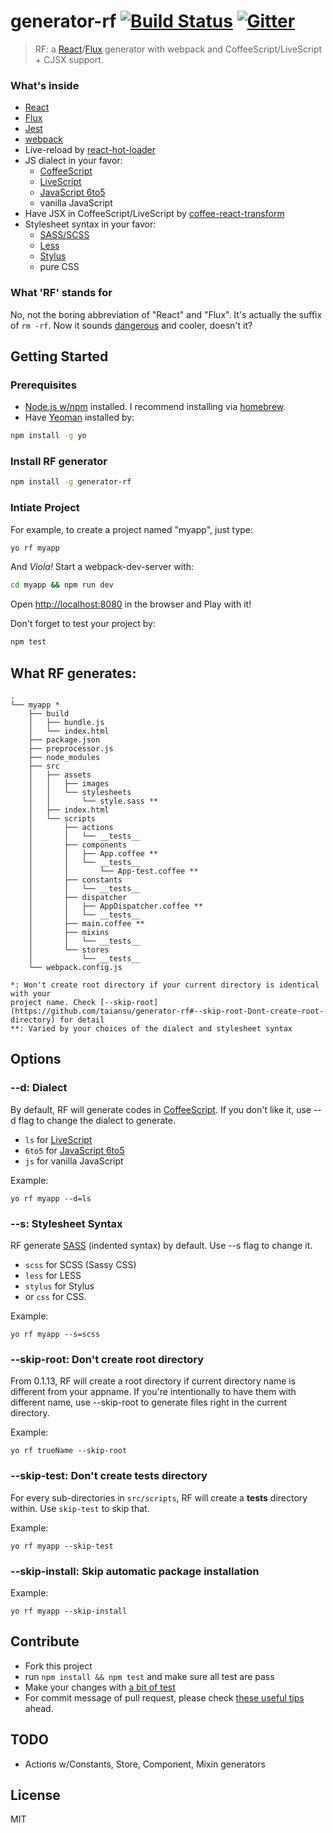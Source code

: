 # generator-rf [![Build Status](https://secure.travis-ci.org/taiansu/generator-rf.png?branch=master)](https://travis-ci.org/taiansu/generator-rf) [![Gitter](https://badges.gitter.im/Join%20Chat.svg)](https://gitter.im/taiansu/generator-rf?utm_source=badge&utm_medium=badge&utm_campaign=pr-badge&utm_content=badge)

> RF: a [React](http://facebook.github.io/react/)/[Flux](http://facebook.github.io/flux/) generator with webpack and CoffeeScript/LiveScript + CJSX support.


### What's inside
* [React](http://facebook.github.io/react/)
* [Flux](http://facebook.github.io/flux/)
* [Jest](http://facebook.github.io/jest)
* [webpack](http://webpack.github.io/)
* Live-reload by [react-hot-loader](https://gaearon.github.io/react-hot-loader/)
* JS dialect in your favor:
    * [CoffeeScript](http://coffeescript.org/)
    * [LiveScript](http://livescript.net)
    * [JavaScript 6to5](https://6to5.org/)
    * vanilla JavaScript
* Have JSX in CoffeeScript/LiveScript by [coffee-react-transform](https://github.com/jsdf/coffee-react-transform)
* Stylesheet syntax in your favor:
    * [SASS/SCSS](http://sass-lang.com/)
    * [Less](http://lesscss.org/)
    * [Stylus](http://learnboost.github.io/stylus/)
    * pure CSS

### What 'RF' stands for

No, not the boring abbreviation of "React" and "Flux". It's actually the suffix of `rm -rf`. Now it sounds [dangerous](https://github.com/MrMEEE/bumblebee-Old-and-abbandoned/issues/123) and cooler, doesn't it?

## Getting Started

### Prerequisites

* [Node.js w/npm](http://nodejs.org/) installed. I recommend installing via [homebrew](http://brew.sh/).
* Have [Yeoman](http://yeoman.io) installed by:

```bash
npm install -g yo
```

### Install RF generator

```bash
npm install -g generator-rf
```

### Intiate Project

For example, to create a project named "myapp", just type:

```bash
yo rf myapp
```

And _Viola!_ Start a webpack-dev-server with:

```bash
cd myapp && npm run dev
```

Open [http://localhost:8080](http://localhost:8080) in the browser and Play with
it!

Don't forget to test your project by:

```bash
npm test
```

## What RF generates:
    .
    └── myapp *
        ├── build
        │   ├── bundle.js
        │   └── index.html
        ├── package.json
        ├── preprocessor.js
        ├── node_modules
        ├── src
        │   ├── assets
        │   │   ├── images
        │   │   └── stylesheets
        │   │       └── style.sass **
        │   ├── index.html
        │   └── scripts
        │       ├── actions
        │       │   └── __tests__
        │       ├── components
        │       │   ├── App.coffee **
        │       │   └── __tests__
        │       │       └── App-test.coffee **
        │       ├── constants
        │       │   └── __tests__
        │       ├── dispatcher
        │       │   ├── AppDispatcher.coffee **
        │       │   └── __tests__
        │       ├── main.coffee **
        │       ├── mixins
        │       │   └── __tests__
        │       └── stores
        │           └── __tests__
        └── webpack.config.js

    *: Won't create root directory if your current directory is identical with your
    project name. Check [--skip-root](https://github.com/taiansu/generator-rf#--skip-root-Dont-create-root-directory) for detail
    **: Varied by your choices of the dialect and stylesheet syntax

## Options

### --d: Dialect

By default, RF will generate codes in [CoffeeScript](http://coffeescript.org/). If you don't like it, use --d flag to change the dialect to generate.

* `ls` for [LiveScript](http://livescript.net)
* `6to5` for [JavaScript 6to5](https://6to5.org/)
* `js` for vanilla JavaScript

Example:

    yo rf myapp --d=ls

### --s: Stylesheet Syntax

RF generate [SASS](http://sass-lang.com/) (indented syntax) by default. Use --s flag to change it.

* `scss` for SCSS (Sassy CSS)
* `less` for LESS
* `stylus` for Stylus
* or `css` for CSS.

Example:

    yo rf myapp --s=scss

### --skip-root: Don't create root directory

From 0.1.13, RF will create a root directory if current directory name is different from your appname. If you're intentionally to have them with different name, use --skip-root to generate files right in the current directory.

Example:

    yo rf trueName --skip-root

### --skip-test: Don't create __tests__ directory

For every sub-directories in `src/scripts`, RF will create a __tests__ directory
within. Use `skip-test` to skip that.

Example:

    yo rf myapp --skip-test

### --skip-install: Skip automatic package installation

Example:

    yo rf myapp --skip-install

## Contribute

* Fork this project
* run `npm install && npm test` and make sure all test are pass
* Make your changes with [a bit of test](http://yeoman.io/authoring/testing.html)
* For commit message of pull request, please check [these useful tips](http://robots.thoughtbot.com/5-useful-tips-for-a-better-commit-message) ahead.

## TODO

* Actions w/Constants, Store, Component, Mixin generators

## License

MIT

